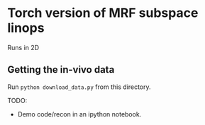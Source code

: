 # Torch version of MRF subspace linops
Runs in 2D

## Getting the in-vivo data
Run `python download_data.py` from this directory.


TODO:
- Demo code/recon in an ipython notebook.
